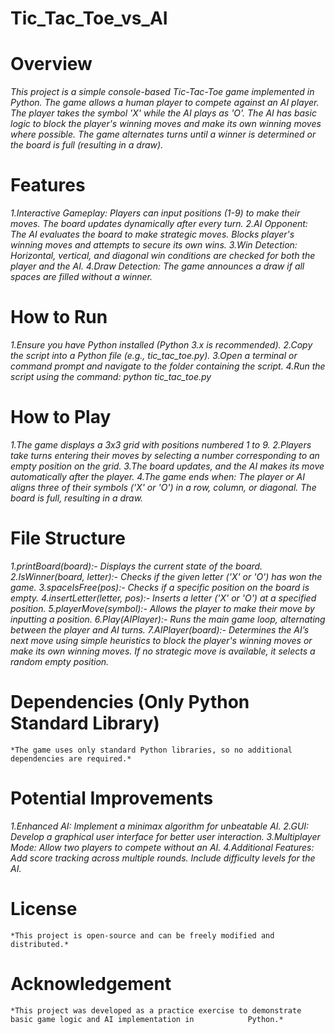 <h1> Tic_Tac_Toe_vs_AI </h1>

# Overview
*This project is a simple console-based Tic-Tac-Toe game implemented in Python. The game allows a human player to compete against an AI player. The player takes the symbol 'X' while the AI plays as 'O'.
The AI has basic logic to block the player's winning moves and make its own winning moves where possible. The game alternates turns until a winner is determined or the board is full (resulting in a draw).*

# Features
*1.Interactive Gameplay:
    Players can input positions (1-9) to make their moves.
    The board updates dynamically after every turn.
2.AI Opponent:
    The AI evaluates the board to make strategic moves.
    Blocks player's winning moves and attempts to secure its own wins.
3.Win Detection:
    Horizontal, vertical, and diagonal win conditions are checked for both the player and the AI.
4.Draw Detection:
    The game announces a draw if all spaces are filled without a winner.*

# How to Run
*1.Ensure you have Python installed (Python 3.x is recommended).
2.Copy the script into a Python file (e.g., tic_tac_toe.py).
3.Open a terminal or command prompt and navigate to the folder containing the script.
4.Run the script using the command:
    python tic_tac_toe.py*
    
# How to Play
*1.The game displays a 3x3 grid with positions numbered 1 to 9.
2.Players take turns entering their moves by selecting a number corresponding to an empty position on the grid.
3.The board updates, and the AI makes its move automatically after the player.
4.The game ends when:
    The player or AI aligns three of their symbols ('X' or 'O') in a row, column, or diagonal.
    The board is full, resulting in a draw.*

# File Structure
*1.printBoard(board):-             Displays the current state of the board.
2.IsWinner(board, letter):-        Checks if the given letter ('X' or 'O') has won the game.
3.spaceIsFree(pos):-               Checks if a specific position on the board is empty.
4.insertLetter(letter, pos):-      Inserts a letter ('X' or 'O') at a specified position.
5.playerMove(symbol):-             Allows the player to make their move by inputting a position.
6.Play(AIPlayer):-                 Runs the main game loop, alternating between the player and AI turns.
7.AIPlayer(board):-                Determines the AI’s next move using simple heuristics to block the player's                                           winning moves or make its own winning moves. If no strategic move is available, 
                                   it selects a random empty position.*

# Dependencies (Only Python Standard Library)
    *The game uses only standard Python libraries, so no additional dependencies are required.*

# Potential Improvements
*1.Enhanced AI:
    Implement a minimax algorithm for unbeatable AI.
2.GUI:
    Develop a graphical user interface for better user interaction.
3.Multiplayer Mode:
    Allow two players to compete without an AI.
4.Additional Features:
    Add score tracking across multiple rounds.
    Include difficulty levels for the AI.*

# License
    *This project is open-source and can be freely modified and distributed.*
# Acknowledgement
    *This project was developed as a practice exercise to demonstrate basic game logic and AI implementation in            Python.*


    


